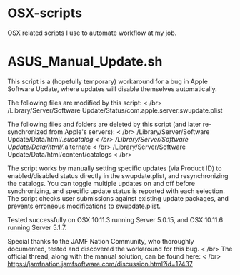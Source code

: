 # OSX-scripts
OSX related scripts I use to automate workflow at my job.

# ASUS_Manual_Update.sh
This script is a (hopefully temporary) workaround for a bug in Apple Software Update, where updates will disable themselves automatically.

The following files are modified by this script: < /br>
/Library/Server/Software Update/Status/com.apple.server.swupdate.plist

The following files and folders are deleted by this script (and later re-synchronized from Apple's servers): < /br>
/Library/Server/Software Update/Data/html/*.sucatalog < /br>
/Library/Server/Software Update/Data/html/*.alternate < /br>
/Library/Server/Software Update/Data/html/content/catalogs < /br>

The script works by manually setting specific updates (via Product ID) to enabled/disabled status directly in the swupdate.plist, and resynchronizing the catalogs.  You can toggle multiple updates on and off before synchronizing, and specific update status is reported with each selection.  The script checks user submissions against existing update packages, and prevents erroneous modifications to swupdate.plist.

Tested successfully on OSX 10.11.3 running Server 5.0.15, and OSX 10.11.6 running Server 5.1.7.

Special thanks to the JAMF Nation Community, who thoroughly documented, tested and discovered the workaround for this bug. < /br>
The official thread, along with the manual solution, can be found here: < /br>
https://jamfnation.jamfsoftware.com/discussion.html?id=17437
